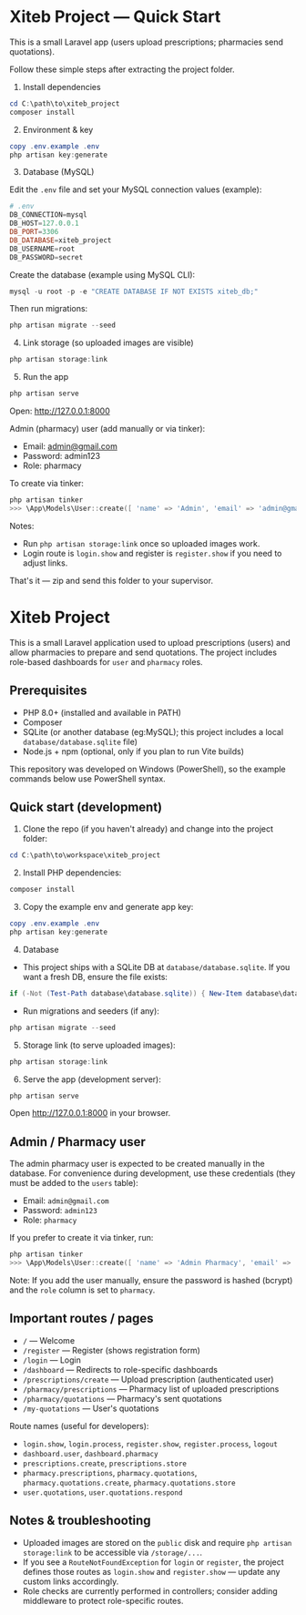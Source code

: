 # Xiteb Project — Quick Start

This is a small Laravel app (users upload prescriptions; pharmacies send quotations).

Follow these simple steps after extracting the project folder.

1) Install dependencies

```powershell
cd C:\path\to\xiteb_project
composer install
```

2) Environment & key

```powershell
copy .env.example .env
php artisan key:generate
```

3) Database (MySQL)

Edit the `.env` file and set your MySQL connection values (example):

```powershell
# .env
DB_CONNECTION=mysql
DB_HOST=127.0.0.1
DB_PORT=3306
DB_DATABASE=xiteb_project
DB_USERNAME=root
DB_PASSWORD=secret
```

Create the database (example using MySQL CLI):

```powershell
mysql -u root -p -e "CREATE DATABASE IF NOT EXISTS xiteb_db;"
```

Then run migrations:

```powershell
php artisan migrate --seed
```

4) Link storage (so uploaded images are visible)

```powershell
php artisan storage:link
```

5) Run the app

```powershell
php artisan serve
```

Open: http://127.0.0.1:8000

Admin (pharmacy) user (add manually or via tinker):

- Email: admin@gmail.com
- Password: admin123
- Role: pharmacy

To create via tinker:

```powershell
php artisan tinker
>>> \App\Models\User::create([ 'name' => 'Admin', 'email' => 'admin@gmail.com', 'password' => bcrypt('admin123'), 'role' => 'pharmacy', 'contact_no' => '0000000000' ]);
```

Notes:
- Run `php artisan storage:link` once so uploaded images work.
- Login route is `login.show` and register is `register.show` if you need to adjust links.

That's it — zip and send this folder to your supervisor.
# Xiteb Project

This is a small Laravel application used to upload prescriptions (users) and allow pharmacies to prepare and send quotations. The project includes role-based dashboards for `user` and `pharmacy` roles.

## Prerequisites

- PHP 8.0+ (installed and available in PATH)
- Composer
- SQLite (or another database (eg:MySQL); this project includes a local `database/database.sqlite` file)
- Node.js + npm (optional, only if you plan to run Vite builds)

This repository was developed on Windows (PowerShell), so the example commands below use PowerShell syntax.

## Quick start (development)

1. Clone the repo (if you haven't already) and change into the project folder:

```powershell
cd C:\path\to\workspace\xiteb_project
```

2. Install PHP dependencies:

```powershell
composer install
```

3. Copy the example env and generate app key:

```powershell
copy .env.example .env
php artisan key:generate
```

4. Database

- This project ships with a SQLite DB at `database/database.sqlite`. If you want a fresh DB, ensure the file exists:

```powershell
if (-Not (Test-Path database\database.sqlite)) { New-Item database\database.sqlite -ItemType File }
```

- Run migrations and seeders (if any):

```powershell
php artisan migrate --seed
```

5. Storage link (to serve uploaded images):

```powershell
php artisan storage:link
```

6. Serve the app (development server):

```powershell
php artisan serve
```

Open http://127.0.0.1:8000 in your browser.

## Admin / Pharmacy user

The admin pharmacy user is expected to be created manually in the database. For convenience during development, use these credentials (they must be added to the `users` table):

- Email: `admin@gmail.com`
- Password: `admin123`
- Role: `pharmacy`

If you prefer to create it via tinker, run:

```powershell
php artisan tinker
>>> \App\Models\User::create([ 'name' => 'Admin Pharmacy', 'email' => 'admin@gmail.com', 'password' => bcrypt('admin123'), 'role' => 'pharmacy', 'contact_no' => '0000000000' ]);
```

Note: If you add the user manually, ensure the password is hashed (bcrypt) and the `role` column is set to `pharmacy`.

## Important routes / pages

- `/` — Welcome
- `/register` — Register (shows registration form)
- `/login` — Login
- `/dashboard` — Redirects to role-specific dashboards
- `/prescriptions/create` — Upload prescription (authenticated user)
- `/pharmacy/prescriptions` — Pharmacy list of uploaded prescriptions
- `/pharmacy/quotations` — Pharmacy's sent quotations
- `/my-quotations` — User's quotations

Route names (useful for developers):
- `login.show`, `login.process`, `register.show`, `register.process`, `logout`
- `dashboard.user`, `dashboard.pharmacy`
- `prescriptions.create`, `prescriptions.store`
- `pharmacy.prescriptions`, `pharmacy.quotations`, `pharmacy.quotations.create`, `pharmacy.quotations.store`
- `user.quotations`, `user.quotations.respond`

## Notes & troubleshooting

- Uploaded images are stored on the `public` disk and require `php artisan storage:link` to be accessible via `/storage/...`.
- If you see a `RouteNotFoundException` for `login` or `register`, the project defines those routes as `login.show` and `register.show` — update any custom links accordingly.
- Role checks are currently performed in controllers; consider adding middleware to protect role-specific routes.

